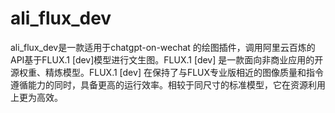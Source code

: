 # ali_flux_dev
ali_flux_dev是一款适用于chatgpt-on-wechat 的绘图插件，调用阿里云百炼的API基于FLUX.1 [dev]模型进行文生图。FLUX.1 [dev] 是一款面向非商业应用的开源权重、精炼模型。FLUX.1 [dev] 在保持了与FLUX专业版相近的图像质量和指令遵循能力的同时，具备更高的运行效率。相较于同尺寸的标准模型，它在资源利用上更为高效。
